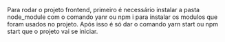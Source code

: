 Para rodar o projeto frontend, primeiro é necessário instalar a pasta node_module com o comando yanr ou npm i  para instalar os modulos que foram usados no projeto.
Após isso é só dar o comando yarn start ou npm start que o projeto vai se iniciar.
